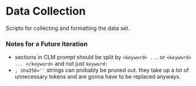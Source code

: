 # Data Collection

Scripts for collecting and formatting the data set.


### Notes for a Future Iteration

- sections in CLM prompt should be split by `<keyword> ...` or `<keyword> ... </keyword>` and not just `keyword:`
- `, sha256=''` strings can probably be pruned out. they take up a lot of unnecessary tokens and are gonna have to be replaced anyways.